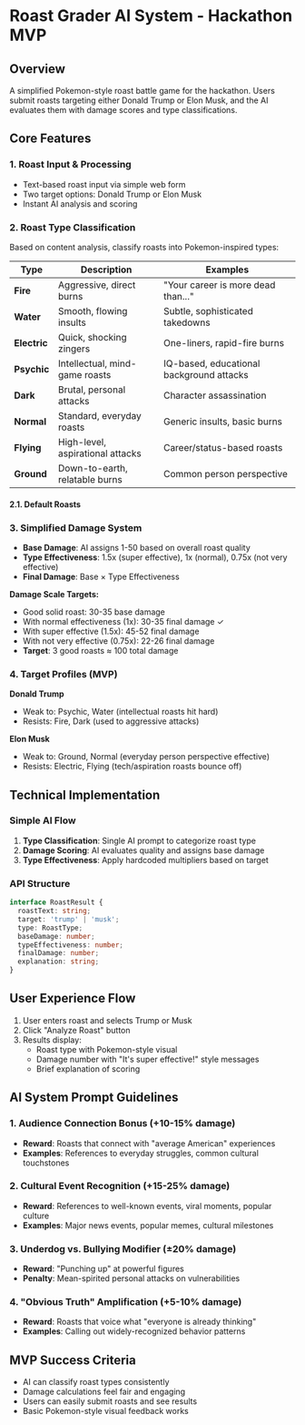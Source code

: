 # Roast Grader AI System - Hackathon MVP

## Overview
A simplified Pokemon-style roast battle game for the hackathon. Users submit roasts targeting either Donald Trump or Elon Musk, and the AI evaluates them with damage scores and type classifications.

## Core Features

### 1. Roast Input & Processing
- Text-based roast input via simple web form
- Two target options: Donald Trump or Elon Musk
- Instant AI analysis and scoring

### 2. Roast Type Classification
Based on content analysis, classify roasts into Pokemon-inspired types:

| Type | Description | Examples |
|------|-------------|----------|
| **Fire** | Aggressive, direct burns | "Your career is more dead than..." |
| **Water** | Smooth, flowing insults | Subtle, sophisticated takedowns |
| **Electric** | Quick, shocking zingers | One-liners, rapid-fire burns |
| **Psychic** | Intellectual, mind-game roasts | IQ-based, educational background attacks |
| **Dark** | Brutal, personal attacks | Character assassination |
| **Normal** | Standard, everyday roasts | Generic insults, basic burns |
| **Flying** | High-level, aspirational attacks | Career/status-based roasts |
| **Ground** | Down-to-earth, relatable burns | Common person perspective |

#### 2.1. Default Roasts


### 3. Simplified Damage System
- **Base Damage**: AI assigns 1-50 based on overall roast quality
- **Type Effectiveness**: 1.5x (super effective), 1x (normal), 0.75x (not very effective)
- **Final Damage**: Base × Type Effectiveness

**Damage Scale Targets:**
- Good solid roast: 30-35 base damage
- With normal effectiveness (1x): 30-35 final damage ✓
- With super effective (1.5x): 45-52 final damage
- With not very effective (0.75x): 22-26 final damage
- **Target**: 3 good roasts ≈ 100 total damage

### 4. Target Profiles (MVP)
**Donald Trump**
- Weak to: Psychic, Water (intellectual roasts hit hard)
- Resists: Fire, Dark (used to aggressive attacks)

**Elon Musk** 
- Weak to: Ground, Normal (everyday person perspective effective)
- Resists: Electric, Flying (tech/aspiration roasts bounce off)

## Technical Implementation

### Simple AI Flow
1. **Type Classification**: Single AI prompt to categorize roast type
2. **Damage Scoring**: AI evaluates quality and assigns base damage
3. **Type Effectiveness**: Apply hardcoded multipliers based on target

### API Structure
```typescript
interface RoastResult {
  roastText: string;
  target: 'trump' | 'musk';
  type: RoastType;
  baseDamage: number;
  typeEffectiveness: number;
  finalDamage: number;
  explanation: string;
}
```

## User Experience Flow
1. User enters roast and selects Trump or Musk
2. Click "Analyze Roast" button
3. Results display:
   - Roast type with Pokemon-style visual
   - Damage number with "It's super effective!" style messages
   - Brief explanation of scoring

## AI System Prompt Guidelines

### 1. Audience Connection Bonus (+10-15% damage)
- **Reward**: Roasts that connect with "average American" experiences
- **Examples**: References to everyday struggles, common cultural touchstones

### 2. Cultural Event Recognition (+15-25% damage)
- **Reward**: References to well-known events, viral moments, popular culture
- **Examples**: Major news events, popular memes, cultural milestones

### 3. Underdog vs. Bullying Modifier (±20% damage)
- **Reward**: "Punching up" at powerful figures
- **Penalty**: Mean-spirited personal attacks on vulnerabilities

### 4. "Obvious Truth" Amplification (+5-10% damage)
- **Reward**: Roasts that voice what "everyone is already thinking"
- **Examples**: Calling out widely-recognized behavior patterns

## MVP Success Criteria
- AI can classify roast types consistently
- Damage calculations feel fair and engaging
- Users can easily submit roasts and see results
- Basic Pokemon-style visual feedback works
